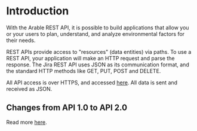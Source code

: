 # Introduction

With the Arable REST API, it is possible to build applications that allow you or your users to plan, understand, and analyze environmental factors for their needs.

REST APIs provide access to "resources" (data entities) via paths. To use a REST API, your application will make an HTTP request and parse the response. The Jira REST API uses JSON as its communication format, and the standard HTTP methods like GET, PUT, POST and DELETE. 

All API access is over HTTPS, and accessed [here](https://api-user.arable.cloud/api/v2/). 
All data is sent and received as JSON.


## Changes from API 1.0 to API 2.0

Read more [here](/migration-guide.html).
